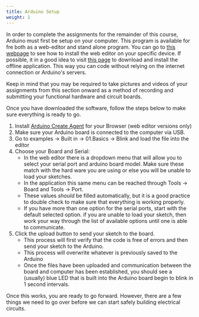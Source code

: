 ```yaml
---
title: Arduino Setup
weight: 1
---
```


In order to complete the assignments for the remainder of this course, Arduino must first be setup on your computer. This program is available for fre both as a web-editor and stand alone program. You can go to [this webpage](https://create.arduino.cc/projecthub/Arduino_Genuino/getting-started-with-arduino-web-editor-on-various-platforms-4b3e4a?f=1) to see how to install the web editor on your specific device. If possible, it in a good idea to visit [this page](https://www.arduino.cc/en/main/software) to download and install the offline application. This way you can code without relying on the internet connection or Arduino's servers.

Keep in mind that you may be required to take pictures and videos of your assignments from this section onward as a method of recording and submitting your functional hardware and circuit boards.

Once you have downloaded the software, follow the steps below to make sure everything is ready to go.

1. Install [Arduino Create Agent](https://github.com/arduino/arduino-create-agent) for your Browser (web editor versions only)
2. Make sure your Arduino board is connected to the computer via USB.
3. Go to examples -> Built in -> 01.Basics -> Blink and load the file into the editor
4. Choose your Board and Serial:
    * In the web editor there is a dropdown menu that will allow you to select your serial port and arduino board model. Make sure these match with the hard ware you are using or else you will be unable to load your sketches.
    * In the application this same menu can be reached through Tools -> Board and Tools -> Port.
    * These values _should_ be filled automatically, but it is a good practice to double check to make sure that everything is working properly. 
    * If you have more than one option for the serial ports, start with the default selected option. if you are unable to load your sketch, then work your way through the list of available options until one is able to communicate. 
5.  Click the upload button to send your sketch to the board.
    * This process will first verify that the code is free of errors and then send your sketch to the Arduino.
    * This process will overwrite whatever is previously saved to the Arduino
    * Once the files have been uploaded and communication between the board and computer has been established, you should see a (usually) blue LED that is built into the Arduino board begin to blink in 1 second intervals.

Once this works, you are ready to go forward. However, there are a few things we need to go over before we can start safely building electrical circuits.